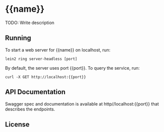 # {{name}}

TODO: Write description

## Running

To start a web server for {{name}} on localhost, run:

    lein2 ring server-headless [port]

By default, the server uses port {{port}}.  To query the service, run:

    curl -X GET http://localhost:{{port}}

## API Documentation

Swagger spec and documentation is available at http//localhost:{{port}} that describes the endpoints.

## License
